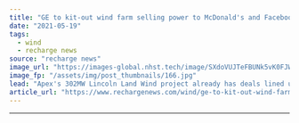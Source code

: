 ```yaml
---
title: "GE to kit-out wind farm selling power to McDonald's and Facebook"
date: "2021-05-19"
tags: 
  - wind
  - recharge news
source: "recharge news"
image_url: "https://images-global.nhst.tech/image/SXdoVUJTeFBUNk5vK0FJWkd2VmhIaWRQekFzREtQZVEwOGhIaWR1Vk5Gcz0=/nhst/binary/f5c6394d3c120690082a2ed913651dd9"
image_fp: "/assets/img/post_thumbnails/166.jpg"
lead: "Apex's 302MW Lincoln Land Wind project already has deals lined up with fast food and web giants"
article_url: "https://www.rechargenews.com/wind/ge-to-kit-out-wind-farm-selling-power-to-mcdonalds-and-facebook/2-1-1012948"
---
```


---
